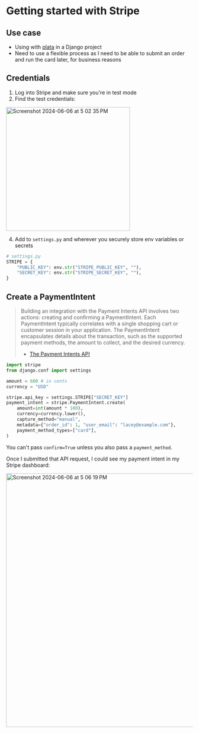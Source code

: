 # Getting started with Stripe 

## Use case 

- Using with [plata](https://github.com/matthiask/plata) in a Django project
- Need to use a flexible process as I need to be able to submit an order and run the card later, for business reasons

## Credentials 

1. Log into Stripe and make sure you're in test mode
2. Find the test credentials:

<img width="334" alt="Screenshot 2024-06-06 at 5 02 35 PM" src="https://github.com/williln/til/assets/2286304/dd58965e-2ef7-47f3-b081-e83ce06d141d">

4. Add to `settings.py` and wherever you securely store env variables or secrets

```python
# settings.py
STRIPE = {
    "PUBLIC_KEY": env.str("STRIPE_PUBLIC_KEY", ""),
    "SECRET_KEY": env.str("STRIPE_SECRET_KEY", ""),
}
```

## Create a PaymentIntent 

> Building an integration with the Payment Intents API involves two actions: creating and confirming a PaymentIntent. Each PaymentIntent typically correlates with a single shopping cart or customer session in your application. The PaymentIntent encapsulates details about the transaction, such as the supported payment methods, the amount to collect, and the desired currency.
> - [The Payment Intents API](https://docs.stripe.com/payments/payment-intents)

```python
import stripe
from django.conf import settings

amount = 600 # in cents
currency = "USD"

stripe.api_key = settings.STRIPE["SECRET_KEY"]
payment_intent = stripe.PaymentIntent.create(
    amount=int(amount * 100),
    currency=currency.lower(),
    capture_method="manual",
    metadata={"order_id": 1, "user_email": "lacey@example.com"},
    payment_method_types=["card"],
)
```

You can't pass `confirm=True` unless you also pass a `payment_method`. 

Once I submitted that API request, I could see my payment intent in my Stripe dashboard: 

<img width="685" alt="Screenshot 2024-06-06 at 5 06 19 PM" src="https://github.com/williln/til/assets/2286304/a1608761-8b2b-4dde-b8bb-7290fd6d6956">

